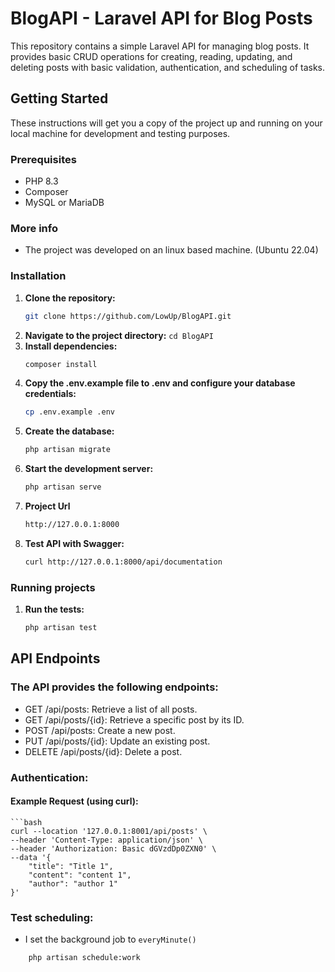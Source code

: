 # BlogAPI - Laravel API for Blog Posts

This repository contains a simple Laravel API for managing blog posts. It provides basic CRUD operations for creating, reading, updating, and deleting posts with basic validation, authentication, and scheduling of tasks.

## Getting Started

These instructions will get you a copy of the project up and running on your local machine for development and testing purposes.

### Prerequisites

* PHP 8.3
* Composer
* MySQL or MariaDB

### More info
* The project was developed on an linux based machine. (Ubuntu 22.04)

### Installation

1. **Clone the repository:**
   ```bash
   git clone https://github.com/LowUp/BlogAPI.git
2. **Navigate to the project directory:**
``cd BlogAPI``
3. **Install dependencies:**
    ```bash
    composer install
4. **Copy the .env.example file to .env and configure your database credentials:**
    ```bash
    cp .env.example .env
5. **Create the database:**
    ```bash
    php artisan migrate
6. **Start the development server:**
    ````bash
    php artisan serve
7. **Project Url**
    ````bash
    http://127.0.0.1:8000
8. **Test API with Swagger:**
    ````bash
    curl http://127.0.0.1:8000/api/documentation
### Running projects
1. **Run the tests:**
    ````bash
    php artisan test
## API Endpoints
### The API provides the following endpoints:
* GET /api/posts: Retrieve a list of all posts.
* GET /api/posts/{id}: Retrieve a specific post by its ID.
* POST /api/posts: Create a new post.
* PUT /api/posts/{id}: Update an existing post.
* DELETE /api/posts/{id}: Delete a post.

### Authentication:
#### Example Request (using curl):
    ```bash
    curl --location '127.0.0.1:8001/api/posts' \
    --header 'Content-Type: application/json' \
    --header 'Authorization: Basic dGVzdDp0ZXN0' \
    --data '{
        "title": "Title 1",
        "content": "content 1",
        "author": "author 1"
    }'
### Test scheduling:
* I set the background job to ``everyMinute()``

```bash
    php artisan schedule:work	